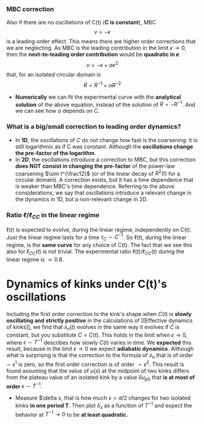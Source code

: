 ### MBC correction
Also if there are no oscillations of C(t) (**C is constant**), MBC 
$$v=-\kappa$$
is a leading order effect. This means there are higher order corrections that we are neglecting. As MBC is the leading contribution in the limit $\kappa\rightarrow 0$, then the **next-to-leading order contribution** would be **quadratic in $\kappa$**
$$v = -\kappa + \alpha \kappa^2$$
that, for an isolated circular domain is
$$\dot{R} = R^{-1}+\alpha R^{-2}$$
- **Numerically** we can fit the experimental curve with the **analytical solution** of the above equation, instead of the solution of $\dot{R}=-R^{-1}$. And we can see how $\alpha$ depends on C.
### What is a big/small correction to leading order dynamics?
- In **1D**, the oscillations of $C$ do not change how fast is the coarsening: it is still logarithmic as if C was constant. Although the **oscillations change the pre-factor of the logarithm**.
- In **2D**, the oscillations introduce a correction to MBC, but this correction **does NOT consist in changing the pre-factor** of the power-law coarsening $\sim t^{\frac12}$ (or of the linear decay of $R^2(t)$ for a circular domain). A correction exists, but it has a time dependence that is weaker than MBC's time dependence. 
Referring to the above considerations, we say that oscillations introduce a relevant change in the dynamics in 1D, but a non-relevant change in 2D.

### Ratio $\ell/\ell_{CC}$ in the linear regime
$\ell(t)$ is expected to evolve, during the linear regime, independently on C(t). Just the linear regime lasts for a time $\tau_C\sim C^{-1}$. So $\ell(t)$, during the linear regime, is the **same curve** for any choice of C(t). The fact that we see this also for $\ell_{CC}(t)$ is not trivial.
The experimental ratio $\ell(t)/\ell_{CC}(t)$ during the linear regime is $\simeq 0.8$.

# Dynamics of kinks under C(t)'s oscillations
Including the first order correction to the kink's shape when $C(t)$ is **slowly oscillating and strictly positive** in the calculations of [[Effective dynamics of kinks]], we find that
$\dot{x}_n(t)$ evolves in the same way it evolves if $C$ is constant, but you substitute $C=C(t)$.
This holds in the limit when $\epsilon\rightarrow 0$, where $\epsilon\sim T^{-1}$ describes how slowly $C(t)$ varies in time.
We **expected** this result, because in the limit $\epsilon\rightarrow 0$ we expect **adiabatic dynamics**. Although what is surprising is that the correction to the formula of $\dot{x}_n$ that is of order $\sim \epsilon^1$ is zero, so the first order correction is of order $\sim \epsilon^2$.
This result is found assuming that the value of $u(x)$ at the midpoint of two kinks differs from the plateau value of an isolated kink by a value $\delta u_{p0}$ that **is at most of order** $\epsilon\sim T^{-1}$.
- Measure $\delta x, that is how much $x = d/2$ changes for two isolated kinks **in one period T**. Then plot $\delta_x$ as a function of $T^{-1}$ and expect the behavior at $T^{-1}\rightarrow 0$ to be **at least quadratic.**
